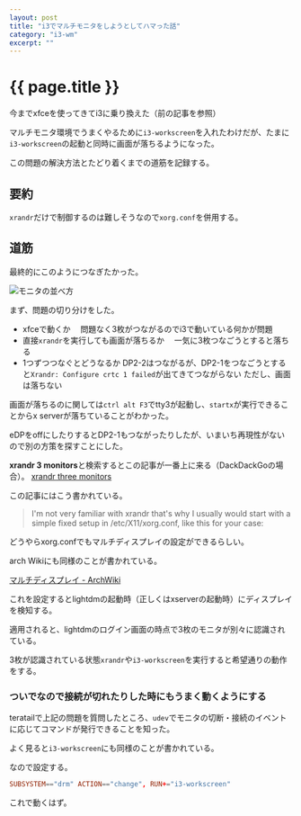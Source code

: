 ```yaml
---
layout: post
title: "i3でマルチモニタをしようとしてハマった話"
category: "i3-wm"
excerpt: ""
---
```


# {{ page.title }}

今までxfceを使ってきてi3に乗り換えた（前の記事を参照）

マルチモニタ環境でうまくやるために`i3-workscreen`を入れたわけだが、たまに`i3-workscreen`の起動と同時に画面が落ちるようになった。

この問題の解決方法とたどり着くまでの道筋を記録する。

## 要約

`xrandr`だけで制御するのは難しそうなので`xorg.conf`を併用する。

## 道筋

最終的にこのようにつなぎたかった。

![モニタの並べ方](https://i.gyazo.com/53ef3504a73b9f6b0b6ffd777bc30cb1.png)

まず、問題の切り分けをした。

- xfceで動くか
  　問題なく3枚がつながるのでi3で動いている何かが問題
- 直接`xrandr`を実行しても画面が落ちるか
  　一気に3枚つなごうとすると落ちる
- 1つずつつなぐとどうなるか
  DP2-2はつながるが、DP2-1をつなごうとすると`Xrandr: Configure crtc 1 failed`が出てきてつながらない
  ただし、画面は落ちない

画面が落ちるのに関しては`ctrl alt F3`でtty3が起動し、`startx`が実行できることからx serverが落ちていることがわかった。

eDPをoffにしたりするとDP2-1もつながったりしたが、いまいち再現性がないので別の方策を探すことにした。

**xrandr 3 monitors**と検索するとこの記事が一番上に来る（DackDackGoの場合）。
[xrandr three monitors](https://unix.stackexchange.com/questions/315871/xrandr-three-monitors)

この記事にはこう書かれている。

> I'm not very familiar with xrandr that's why I usually would start with a simple fixed setup in /etc/X11/xorg.conf, like this for your case:

どうやらxorg.confでもマルチディスプレイの設定ができるらしい。

arch Wikiにも同様のことが書かれている。

[マルチディスプレイ - ArchWiki](https://wiki.archlinux.jp/index.php/%E3%83%9E%E3%83%AB%E3%83%81%E3%83%87%E3%82%A3%E3%82%B9%E3%83%97%E3%83%AC%E3%82%A4)

これを設定するとlightdmの起動時（正しくはxserverの起動時）にディスプレイを検知する。

適用されると、lightdmのログイン画面の時点で3枚のモニタが別々に認識されている。

3枚が認識されている状態`xrandr`や`i3-workscreen`を実行すると希望通りの動作をする。

### ついでなので接続が切れたりした時にもうまく動くようにする

teratailで上記の問題を質問したところ、`udev`でモニタの切断・接続のイベントに応じてコマンドが発行できることを知った。

よく見ると`i3-workscreen`にも同様のことが書かれている。

なので設定する。

```conf
SUBSYSTEM=="drm" ACTION=="change", RUN+="i3-workscreen"
```

これで動くはず。
